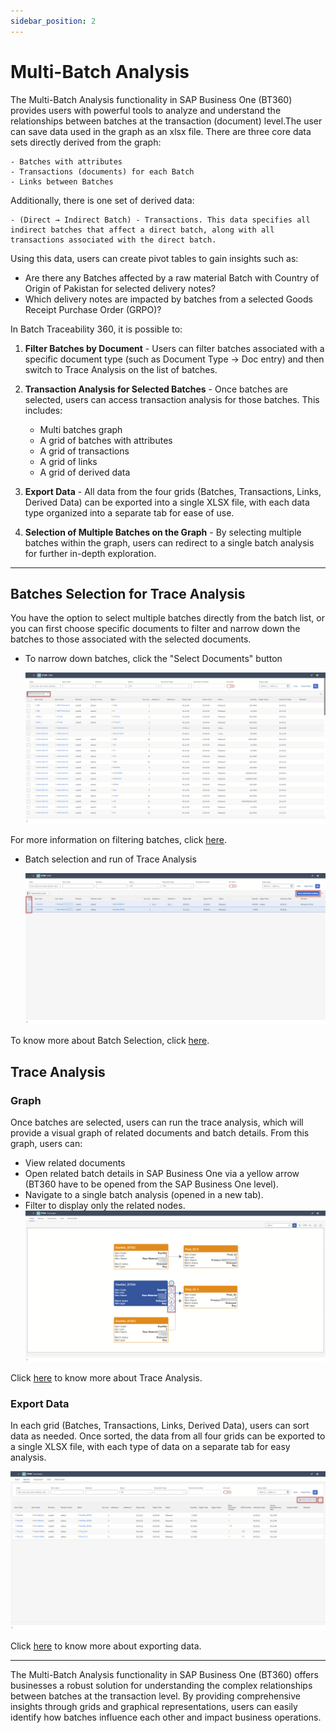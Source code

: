 ```yaml
---
sidebar_position: 2
---
```


# Multi-Batch Analysis

The Multi-Batch Analysis functionality in SAP Business One (BT360) provides users with powerful tools to analyze and understand the relationships between batches at the transaction (document) level.The user can save data used in the graph as an  xlsx file.
There are three core data sets directly derived from the graph:

    - Batches with attributes
    - Transactions (documents) for each Batch
    - Links between Batches

Additionally, there is one set of derived data:

    - (Direct → Indirect Batch) - Transactions. This data specifies all indirect batches that affect a direct batch, along with all transactions associated with the direct batch.

Using this data, users can create pivot tables to gain insights such as:

- Are there any Batches affected by a raw material Batch with Country of Origin of Pakistan for selected delivery notes?
- Which delivery notes are impacted by batches from a selected Goods Receipt Purchase Order (GRPO)?

In Batch Traceability 360, it is possible to:

1. **Filter Batches by Document** - Users can filter batches associated with a specific document type (such as Document Type → Doc entry) and then switch to Trace Analysis on the list of batches.
2. **Transaction Analysis for Selected Batches** - Once batches are selected, users can access transaction analysis for those batches. This includes:
    - Multi batches graph
    - A grid of batches with attributes
    - A grid of transactions
    - A grid of links
    - A grid of derived data

3. **Export Data** - All data from the four grids (Batches, Transactions, Links, Derived Data) can be exported into a single XLSX file, with each data type organized into a separate tab for ease of use.
4. **Selection of Multiple Batches on the Graph** - By selecting multiple batches within the graph, users can redirect to a single batch analysis for further in-depth exploration.

---

## Batches Selection for Trace Analysis

You have the option to select multiple batches directly from the batch list, or you can first choose specific documents to filter and narrow down the batches to those associated with the selected documents.

- To narrow down batches, click the "Select Documents" button

    ![Narrowed Down Documents](./media/multi-batch-analysis/narrowed-down-documents.png)

For more information on filtering batches, click [here](https://www.youtube.com/watch?v=rr60g-PGttY).

- Batch selection and run of Trace Analysis

    ![Batch selection and Run of Trace Analysis](./media/multi-batch-analysis/batch-selection.png)

To know more about Batch Selection, click [here](https://www.youtube.com/watch?v=8Q4GkChEFqw).

## Trace Analysis

### Graph

Once batches are selected, users can run the trace analysis, which will provide a visual graph of related documents and batch details. From this graph, users can:

- View related documents
- Open related batch details in SAP Business One via a yellow arrow (BT360 have to be opened from the SAP Business One level).
- Navigate to a single batch analysis (opened in a new tab).
- Filter to display only the related nodes.
    ![Trace Analysis](./media/multi-batch-analysis/trace-analysis.png)

Click [here](https://www.youtube.com/watch?v=-A73RG9ynzw) to know more about Trace Analysis.

### Export Data

In each grid (Batches, Transactions, Links, Derived Data), users can sort data as needed. Once sorted, the data from all four grids can be exported to a single XLSX file, with each type of data on a separate tab for easy analysis.

![Export Data](./media/multi-batch-analysis/export-data.png)

Click [here](https://www.youtube.com/watch?v=GXQlY4yV2rA) to know more about exporting data.

---
The Multi-Batch Analysis functionality in SAP Business One (BT360) offers businesses a robust solution for understanding the complex relationships between batches at the transaction level. By providing comprehensive insights through grids and graphical representations, users can easily identify how batches influence each other and impact business operations.
